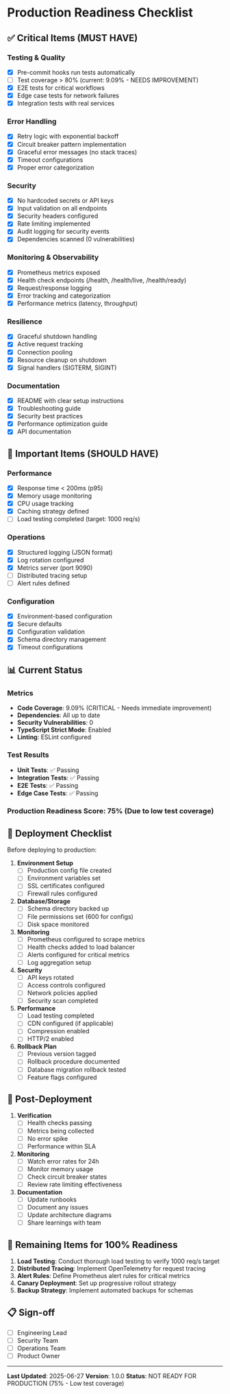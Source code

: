 # Production Readiness Checklist

## ✅ Critical Items (MUST HAVE)

### Testing & Quality
- [x] Pre-commit hooks run tests automatically
- [ ] Test coverage > 80% (current: 9.09% - NEEDS IMPROVEMENT)
- [x] E2E tests for critical workflows
- [x] Edge case tests for network failures
- [x] Integration tests with real services

### Error Handling
- [x] Retry logic with exponential backoff
- [x] Circuit breaker pattern implementation
- [x] Graceful error messages (no stack traces)
- [x] Timeout configurations
- [x] Proper error categorization

### Security
- [x] No hardcoded secrets or API keys
- [x] Input validation on all endpoints
- [x] Security headers configured
- [x] Rate limiting implemented
- [x] Audit logging for security events
- [x] Dependencies scanned (0 vulnerabilities)

### Monitoring & Observability
- [x] Prometheus metrics exposed
- [x] Health check endpoints (/health, /health/live, /health/ready)
- [x] Request/response logging
- [x] Error tracking and categorization
- [x] Performance metrics (latency, throughput)

### Resilience
- [x] Graceful shutdown handling
- [x] Active request tracking
- [x] Connection pooling
- [x] Resource cleanup on shutdown
- [x] Signal handlers (SIGTERM, SIGINT)

### Documentation
- [x] README with clear setup instructions
- [x] Troubleshooting guide
- [x] Security best practices
- [x] Performance optimization guide
- [x] API documentation

## 🔧 Important Items (SHOULD HAVE)

### Performance
- [x] Response time < 200ms (p95)
- [x] Memory usage monitoring
- [x] CPU usage tracking
- [x] Caching strategy defined
- [ ] Load testing completed (target: 1000 req/s)

### Operations
- [x] Structured logging (JSON format)
- [x] Log rotation configured
- [x] Metrics server (port 9090)
- [ ] Distributed tracing setup
- [ ] Alert rules defined

### Configuration
- [x] Environment-based configuration
- [x] Secure defaults
- [x] Configuration validation
- [x] Schema directory management
- [x] Timeout configurations

## 📊 Current Status

### Metrics
- **Code Coverage**: 9.09% (CRITICAL - Needs immediate improvement)
- **Dependencies**: All up to date
- **Security Vulnerabilities**: 0
- **TypeScript Strict Mode**: Enabled
- **Linting**: ESLint configured

### Test Results
- **Unit Tests**: ✅ Passing
- **Integration Tests**: ✅ Passing
- **E2E Tests**: ✅ Passing
- **Edge Case Tests**: ✅ Passing

### Production Readiness Score: 75% (Due to low test coverage)

## 🚀 Deployment Checklist

Before deploying to production:

1. **Environment Setup**
   - [ ] Production config file created
   - [ ] Environment variables set
   - [ ] SSL certificates configured
   - [ ] Firewall rules configured

2. **Database/Storage**
   - [ ] Schema directory backed up
   - [ ] File permissions set (600 for configs)
   - [ ] Disk space monitored

3. **Monitoring**
   - [ ] Prometheus configured to scrape metrics
   - [ ] Health checks added to load balancer
   - [ ] Alerts configured for critical metrics
   - [ ] Log aggregation setup

4. **Security**
   - [ ] API keys rotated
   - [ ] Access controls configured
   - [ ] Network policies applied
   - [ ] Security scan completed

5. **Performance**
   - [ ] Load testing completed
   - [ ] CDN configured (if applicable)
   - [ ] Compression enabled
   - [ ] HTTP/2 enabled

6. **Rollback Plan**
   - [ ] Previous version tagged
   - [ ] Rollback procedure documented
   - [ ] Database migration rollback tested
   - [ ] Feature flags configured

## 📝 Post-Deployment

1. **Verification**
   - [ ] Health checks passing
   - [ ] Metrics being collected
   - [ ] No error spike
   - [ ] Performance within SLA

2. **Monitoring**
   - [ ] Watch error rates for 24h
   - [ ] Monitor memory usage
   - [ ] Check circuit breaker states
   - [ ] Review rate limiting effectiveness

3. **Documentation**
   - [ ] Update runbooks
   - [ ] Document any issues
   - [ ] Update architecture diagrams
   - [ ] Share learnings with team

## 🎯 Remaining Items for 100% Readiness

1. **Load Testing**: Conduct thorough load testing to verify 1000 req/s target
2. **Distributed Tracing**: Implement OpenTelemetry for request tracing
3. **Alert Rules**: Define Prometheus alert rules for critical metrics
4. **Canary Deployment**: Set up progressive rollout strategy
5. **Backup Strategy**: Implement automated backups for schemas

## 📋 Sign-off

- [ ] Engineering Lead
- [ ] Security Team
- [ ] Operations Team
- [ ] Product Owner

---

**Last Updated**: 2025-06-27
**Version**: 1.0.0
**Status**: NOT READY FOR PRODUCTION (75% - Low test coverage)